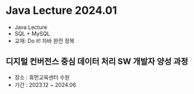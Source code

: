 # Java Lecture 2024.01
- Java Lecture
- SQL + MySQL
- 교재: Do it! 자바 완전 정복

## 디지털 컨버전스 중심 데이터 처리 SW 개발자 양성 과정
- 장소 : 휴먼교육센터 수원
- 기간 : 2023.12 ~ 2024.06
